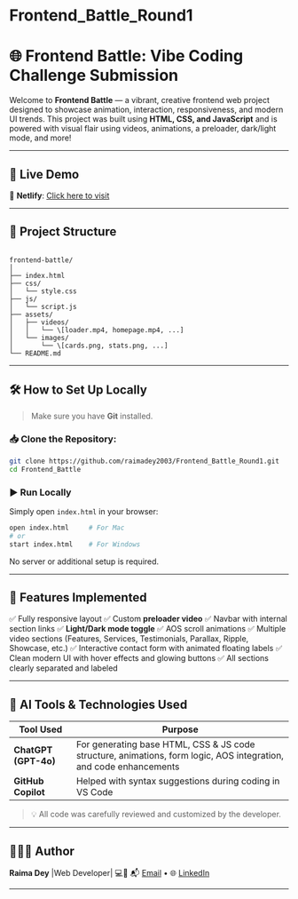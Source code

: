 # Frontend_Battle_Round1



# 🌐 Frontend Battle: Vibe Coding Challenge Submission

Welcome to **Frontend Battle** — a vibrant, creative frontend web project designed to showcase animation, interaction, responsiveness, and modern UI trends. This project was built using **HTML, CSS, and JavaScript** and is powered with visual flair using videos, animations, a preloader, dark/light mode, and more!

---

## 🚀 Live Demo

🔗 **Netlify**: [Click here to visit](https://frontendbattle-round1.netlify.app/)

---

## 📁 Project Structure

```

frontend-battle/
│
├── index.html
├── css/
│   └── style.css
├── js/
│   └── script.js
├── assets/
│   ├── videos/
│   │   └── \[loader.mp4, homepage.mp4, ...]
│   └── images/
│       └── \[cards.png, stats.png, ...]
└── README.md

````

---

## 🛠️ How to Set Up Locally

> Make sure you have **Git** installed.

### 📥 Clone the Repository:
```bash
git clone https://github.com/raimadey2003/Frontend_Battle_Round1.git
cd Frontend_Battle
````

### ▶️ Run Locally

Simply open `index.html` in your browser:

```bash
open index.html     # For Mac
# or
start index.html    # For Windows
```

No server or additional setup is required.

---

## 🎨 Features Implemented

✅ Fully responsive layout
✅ Custom **preloader video**
✅ Navbar with internal section links
✅ **Light/Dark mode toggle**
✅ AOS scroll animations
✅ Multiple video sections (Features, Services, Testimonials, Parallax, Ripple, Showcase, etc.)
✅ Interactive contact form with animated floating labels
✅ Clean modern UI with hover effects and glowing buttons
✅ All sections clearly separated and labeled

---

## 🧠 AI Tools & Technologies Used

| Tool Used                       | Purpose                                                                                                           |
| ------------------------------- | ----------------------------------------------------------------------------------------------------------------- |
| **ChatGPT (GPT-4o)**            | For generating base HTML, CSS & JS code structure, animations, form logic, AOS integration, and code enhancements |
| **GitHub Copilot**  | Helped with syntax suggestions during coding in VS Code                                                           |

> 💡 All code was carefully reviewed and customized by the developer.

---

## 👩🏻‍💻 Author

**Raima Dey**
|Web Developer| 💻🌈
📬 [Email](mailto:raimadey9836@gmail.com) • 🌐 [LinkedIn](https://linkedin.com/in/raima-dey-13426a351)

---
```
